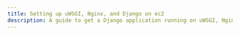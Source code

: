 ```yaml
---
title: Setting up uWSGI, Nginx, and Django on ec2
description: A guide to get a Django application running on uWSGI, Nginx, and ec2.
---
```

